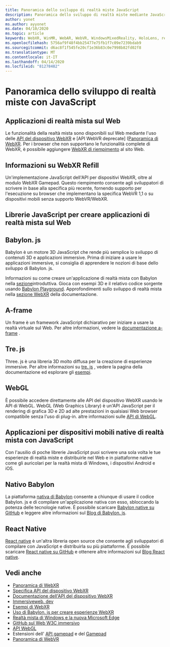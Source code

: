 ```yaml
---
title: Panoramica dello sviluppo di realtà miste JavaScript
description: Panoramica dello sviluppo di realtà miste mediante JavaScript per auricolari Web, per dispositivi mobili e Windows immersivi.
author: yonet
ms.author: ayyonet
ms.date: 04/10/2020
ms.topic: article
keywords: WebXR, WinMR, WebAR, WebVR, WindowsMixedReality, HoloLens, realtà mista di Windows, Web VR, Web XR, Web Mr, Web AR, 360, 360 video, 360 video, 360 foto, 360 foto, 360 contenuto, immersive Web, immersive-Web, IW, immersiveweb
ms.openlocfilehash: 5756af9f48f4bb25477e75fb1f7c09e7239bdab9
ms.sourcegitcommit: d6ac8f1f545fe20cf1e36b83c0e7998b82fd02f8
ms.translationtype: MT
ms.contentlocale: it-IT
ms.lasthandoff: 04/14/2020
ms.locfileid: "81278482"
---
```

# <a name="mixed-reality-development-with-javascript-overview"></a>Panoramica dello sviluppo di realtà miste con JavaScript

## <a name="mixed-reality-applications-on-the-web"></a>Applicazioni di realtà mista sul Web

Le funzionalità della realtà mista sono disponibili sul Web mediante l'uso delle [API del dispositivo WebXR](https://developer.mozilla.org/en-US/docs/Web/API/WebXR_Device_API) e [API WebVR deprecate] ([Panoramica di WebXR](webxr-overview.md). Per i browser che non supportano le funzionalità complete di WebXR, è possibile aggiungere [WebXR di riempimento](https://github.com/immersive-web/webxr-polyfill) al sito Web.

## <a name="what-is-webxr-polyfill"></a>Informazioni su WebXR Refill

Un'implementazione JavaScript dell'API per dispositivi WebXR, oltre al modulo WebXR Gamepad. Questo riempimento consente agli sviluppatori di scrivere in base alla specifica più recente, fornendo supporto per l'esecuzione su browser che implementano la specifica WebVR 1,1 o su dispositivi mobili senza supporto WebVR/WebXR.

## <a name="javascript-libraries-to-build-mixed-reality-applications-on-the-web"></a>Librerie JavaScript per creare applicazioni di realtà mista sul Web

## <a name="babylonjs"></a>Babylon. js

Babylon è un motore 3D JavaScript che rende più semplice lo sviluppo di contenuti 3D e applicazioni immersive. Prima di iniziare a usare le applicazioni immersive, si consiglia di apprendere le nozioni di base dello sviluppo di Babylon. js.

Informazioni su come creare un'applicazione di realtà mista con Babylon nella [sezione](https://doc.babylonjs.com/)introduttiva. Gioca con esempi 3D e il relativo codice sorgente usando [Babylon Playground](https://doc.babylonjs.com/examples/). Approfondimenti sullo sviluppo di realtà mista nella [sezione WebXR](https://doc.babylonjs.com/how_to/introduction_to_webxr) della documentazione. 

## <a name="a-frame"></a>A-frame

Un frame è un framework JavaScript dichiarativo per iniziare a usare la realtà virtuale sul Web. Per altre informazioni, vedere la [documentazione a-frame](https://aframe.io/) .

## <a name="threejs"></a>Tre. js

Three. js è una libreria 3D molto diffusa per la creazione di esperienze immersive. Per altre informazioni su [tre. js](https://threejs.org/docs/index.html#manual/en/introduction/Creating-a-scene) , vedere la pagina della documentazione ed esplorare gli [esempi](https://threejs.org/examples/#webgl_animation_cloth).

## <a name="webgl"></a>WebGL

È possibile accedere direttamente alle API del dispositivo WebXR usando le API di WebGL. WebGL (Web Graphics Library) è un'API JavaScript per il rendering di grafica 3D e 2D ad alte prestazioni in qualsiasi Web browser compatibile senza l'uso di plug-in. altre informazioni sulle [API di WebGL](https://developer.mozilla.org/en-US/docs/Web/API/WebGL_API).

## <a name="mixed-reality-native-mobile-applications-using-javascript"></a>Applicazioni per dispositivi mobili native di realtà mista con JavaScript

Con l'ausilio di poche librerie JavaScript puoi scrivere una sola volta le tue esperienze di realtà miste e distribuirle nel Web e in piattaforme native come gli auricolari per la realtà mista di Windows, i dispositivi Android e iOS.

## <a name="babylon-native"></a>Nativo Babylon

La piattaforma [nativa di Babylon](https://www.babylonjs.com/native/) consente a chiunque di usare il codice Babylon. js e di compilare un'applicazione nativa con esso, sbloccando la potenza delle tecnologie native. È possibile scaricare [Babylon native su GitHub](https://github.com/BabylonJS/BabylonNative) e leggere altre informazioni sul [Blog di Babylon. js](https://medium.com/@babylonjs/babylon-native-821f1694fffc).

## <a name="react-native"></a>React Native

[React native](https://reactnative.dev/) è un'altra libreria open source che consente agli sviluppatori di compilare con JavaScript e distribuirla su più piattaforme. È possibile scaricare [React native su GitHub](https://github.com/facebook/react-native) e ottenere altre informazioni sul [Blog React native](https://reactnative.dev/blog/).

## <a name="see-also"></a>Vedi anche

* [Panoramica di WebXR](webxr-overview.md)
* [Specifica API del dispositivo WebXR](https://immersive-web.github.io/webxr/)
* [Documentazione dell'API del dispositivo WebXR](https://developer.mozilla.org/en-US/docs/Web/API/WebXR_Device_API)
* [Immersiveweb. dev](https://immersiveweb.dev/)
* [Esempi di WebXR](https://immersive-web.github.io/webxr-samples/)
* [Uso di Babylon. js per creare esperienze WebXR](https://doc.babylonjs.com/how_to/introduction_to_webxr)
* [Realtà mista di Windows e la nuova Microsoft Edge](https://docs.microsoft.com/windows/mixed-reality/new-microsoft-edge#introducing-the-new-microsoft-edge)
* [GitHub sul Web W3C immersivo](https://github.com/immersive-web)
* [API WebGL](https://msdn.microsoft.com/library/bg182648(v=vs.85).aspx)
* Estensioni dell' [API gamepad](https://msdn.microsoft.com/library/dn743630(v=vs.85).aspx) e del [Gamepad](https://w3c.github.io/gamepad/extensions.html)
* [Panoramica di WebVR](webvr-overview.md)
